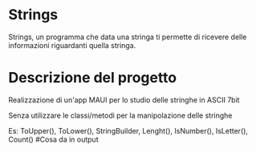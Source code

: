 # Strings
Strings, un programma che data una stringa ti permette di ricevere delle informazioni riguardanti quella stringa.
# Descrizione del progetto

Realizzazione di un'app MAUI per lo studio delle stringhe in ASCII 7bit

Senza utilizzare le classi/metodi per la manipolazione delle stringhe

Es: ToUpper(), ToLower(), StringBuilder, Lenght(), IsNumber(), IsLetter(), Count()
#Cosa da in output
